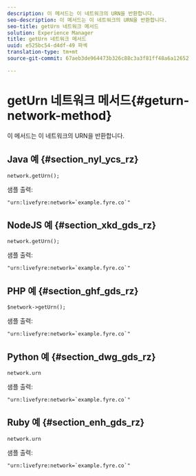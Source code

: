 ```yaml
---
description: 이 메서드는 이 네트워크의 URN을 반환합니다.
seo-description: 이 메서드는 이 네트워크의 URN을 반환합니다.
seo-title: getUrn 네트워크 메서드
solution: Experience Manager
title: getUrn 네트워크 메서드
uuid: e525bc54-d4df-49 파섹
translation-type: tm+mt
source-git-commit: 67aeb3de964473b326c88c3a3f81ff48a6a12652

---
```



# getUrn 네트워크 메서드{#geturn-network-method}

이 메서드는 이 네트워크의 URN을 반환합니다.

## Java 예 {#section_nyl_ycs_rz}

```
network.getUrn(); 
```

샘플 출력:

```
"urn:livefyre:network=`example.fyre.co`" 
```

## NodeJS 예 {#section_xkd_gds_rz}

```
network.getUrn(); 
```

샘플 출력:

```
"urn:livefyre:network=`example.fyre.co`" 
```

## PHP 예 {#section_ghf_gds_rz}

```
$network->getUrn(); 
```

샘플 출력:

```
"urn:livefyre:network=`example.fyre.co`" 
```

## Python 예 {#section_dwg_gds_rz}

```
network.urn 
```

샘플 출력:

```
"urn:livefyre:network=`example.fyre.co`" 
```

## Ruby 예 {#section_enh_gds_rz}

```
network.urn 
```

샘플 출력:

```
"urn:livefyre:network=`example.fyre.co`" 
```

